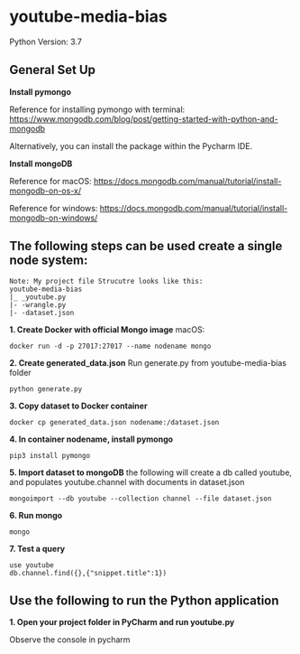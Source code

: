 # youtube-media-bias
Python Version: 3.7

## General Set Up
**Install pymongo**

Reference for installing pymongo with terminal:
https://www.mongodb.com/blog/post/getting-started-with-python-and-mongodb

Alternatively, you can install the package within the Pycharm IDE.

**Install mongoDB**

Reference for macOS: https://docs.mongodb.com/manual/tutorial/install-mongodb-on-os-x/

Reference for windows: https://docs.mongodb.com/manual/tutorial/install-mongodb-on-windows/

## The following steps can be used create a single node system:
```
Note: My project file Strucutre looks like this:
youtube-media-bias
|_ _youtube.py
|- -wrangle.py
|- -dataset.json
```
**1. Create Docker with official Mongo image**
macOS:
```
docker run -d -p 27017:27017 --name nodename mongo
```

**2. Create generated_data.json**
Run generate.py from youtube-media-bias folder
```
python generate.py
```

**3. Copy dataset to Docker container**
```
docker cp generated_data.json nodename:/dataset.json
```

**4. In container nodename, install pymongo**
```
pip3 install pymongo
```

**5. Import dataset to mongoDB**
the following will create a db called youtube, and populates youtube.channel with documents in dataset.json
```
mongoimport --db youtube --collection channel --file dataset.json
```
**6. Run mongo**
```
mongo
```

**7. Test a query**
```
use youtube
db.channel.find({},{"snippet.title":1})
```
## Use the following to run the Python application
**1. Open your project folder in PyCharm and run youtube.py**

Observe the console in pycharm
